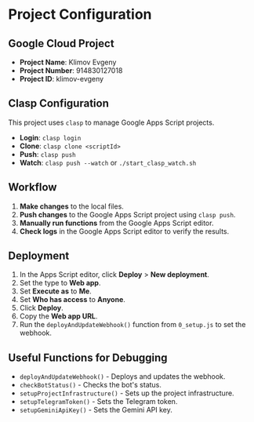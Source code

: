 # Project Configuration

## Google Cloud Project

- **Project Name**: Klimov Evgeny
- **Project Number**: 914830127018
- **Project ID**: klimov-evgeny

## Clasp Configuration

This project uses `clasp` to manage Google Apps Script projects.

- **Login**: `clasp login`
- **Clone**: `clasp clone <scriptId>`
- **Push**: `clasp push`
- **Watch**: `clasp push --watch` or `./start_clasp_watch.sh`

## Workflow

1.  **Make changes** to the local files.
2.  **Push changes** to the Google Apps Script project using `clasp push`.
3.  **Manually run functions** from the Google Apps Script editor.
4.  **Check logs** in the Google Apps Script editor to verify the results.

## Deployment

1.  In the Apps Script editor, click **Deploy** > **New deployment**.
2.  Set the type to **Web app**.
3.  Set **Execute as** to **Me**.
4.  Set **Who has access** to **Anyone**.
5.  Click **Deploy**.
6.  Copy the **Web app URL**.
7.  Run the `deployAndUpdateWebhook()` function from `0_setup.js` to set the webhook.

## Useful Functions for Debugging

- `deployAndUpdateWebhook()` - Deploys and updates the webhook.
- `checkBotStatus()` - Checks the bot's status.
- `setupProjectInfrastructure()` - Sets up the project infrastructure.
- `setupTelegramToken()` - Sets the Telegram token.
- `setupGeminiApiKey()` - Sets the Gemini API key.